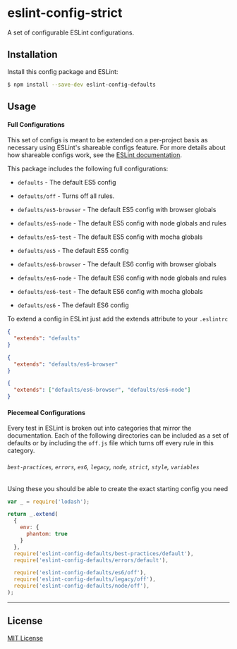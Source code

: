 # eslint-config-strict

A set of configurable ESLint configurations.

## Installation

Install this config package and ESLint:

```bash
$ npm install --save-dev eslint-config-defaults
```

## Usage

#### Full Configurations

This set of configs is meant to be extended on a per-project basis as necessary using ESLint's
shareable configs feature. For more details about how shareable configs work, see the
[ESLint documentation](http://eslint.org/docs/developer-guide/shareable-configs).

This package includes the following full configurations:

- `defaults` - The default ES5 config
- `defaults/off` - Turns off all rules.


- `defaults/es5-browser` - The default ES5 config with browser globals
- `defaults/es5-node` - The default ES5 config with node globals and rules
- `defaults/es5-test` - The default ES5 config with mocha globals
- `defaults/es5` - The default ES5 config


- `defaults/es6-browser` - The default ES6 config with browser globals
- `defaults/es6-node` - The default ES6 config with node globals and rules
- `defaults/es6-test` - The default ES6 config with mocha globals
- `defaults/es6` - The default ES6 config

To extend a config in ESLint just add the extends attribute to your `.eslintrc`

```json
{
  "extends": "defaults"
}
```

```json
{
  "extends": "defaults/es6-browser"
}
```

```json
{
  "extends": ["defaults/es6-browser", "defaults/es6-node"]
}
```

#### Piecemeal Configurations

Every test in ESLint is broken out into categories that mirror the documentation. Each of the
following directories can be included as a set of defaults or by including the `off.js` file which
turns off every rule in this category.

###### `best-practices`, `errors`, `es6`, `legacy`, `node`, `strict`, `style`, `variables`

Using these you should be able to create the exact starting config you need

```javascript
var _ = require('lodash');

return _.extend(
  {
    env: {
      phantom: true
    }
  },
  require('eslint-config-defaults/best-practices/default'),
  require('eslint-config-defaults/errors/default'),

  require('eslint-config-defaults/es6/off'),
  require('eslint-config-defaults/legacy/off'),
  require('eslint-config-defaults/node/off'),
);
```

***

## License

[MIT License](http://opensource.org/licenses/MIT)
